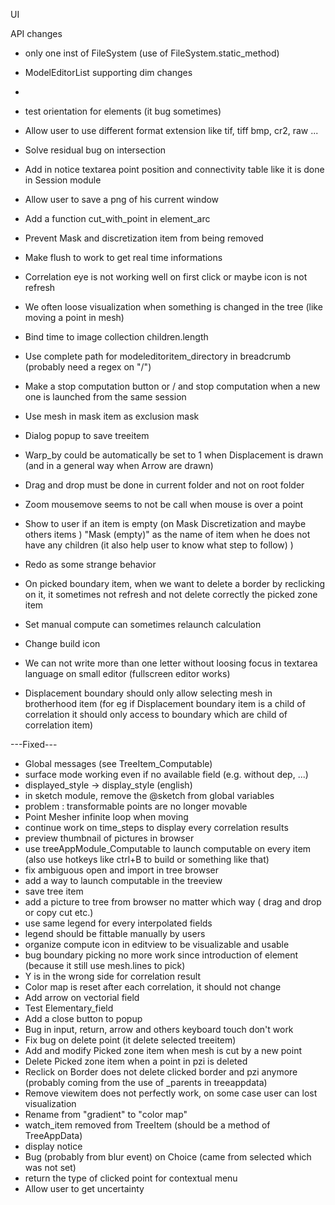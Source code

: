 UI

API changes
* only one inst of FileSystem (use of FileSystem.static_method)
* ModelEditorList supporting dim changes
* 

* test orientation for elements (it bug sometimes)
* Allow user to use different format extension like tif, tiff bmp, cr2, raw ...
* Solve residual bug on intersection
* Add in notice textarea point position and connectivity table like it is done in Session module

* Allow user to save a png of his current window
* Add a function cut_with_point in element_arc
* Prevent Mask and discretization item from being removed
* Make flush to work to get real time informations
* Correlation eye is not working well on first click or maybe icon is not refresh
* We often loose visualization when something is changed in the tree (like moving a point in mesh)
* Bind time to image collection children.length
* Use complete path for modeleditoritem_directory in breadcrumb (probably need a regex on "/")
* Make a stop computation button or / and stop computation when a new one is launched from the same session
* Use mesh in mask item as exclusion mask
* Dialog popup to save treeitem
* Warp_by could be automatically be set to 1 when Displacement is drawn (and in a general way when Arrow are drawn)
* Drag and drop must be done in current folder and not on root folder

* Zoom mousemove seems to not be call when mouse is over a point
* Show to user if an item is empty (on Mask Discretization and maybe others items ) "Mask (empty)" as the name of item when he does not have any children (it also help user to know what step to follow) )
* Redo as some strange behavior
* On picked boundary item, when we want to delete a border by reclicking on it, it sometimes not refresh and not delete correctly the picked zone item
* Set manual compute can sometimes relaunch calculation
* Change build icon
* We can not write more than one letter without loosing focus in textarea language on small editor (fullscreen editor works)
* Displacement boundary should only allow selecting mesh in brotherhood item (for eg if Displacement boundary item is a child of correlation it should only access to boundary which are child of correlation item)


---Fixed---
* Global messages (see TreeItem_Computable)
* surface mode working even if no available field (e.g. without dep, ...)
* displayed_style -> display_style (english)
* in sketch module, remove the @sketch from global variables
* problem : transformable points are no longer movable
* Point Mesher infinite loop when moving
* continue work on time_steps to display every correlation results
* preview thumbnail of pictures in browser
* use treeAppModule_Computable to launch computable on every item (also use hotkeys like ctrl+B to build or something like that)
* fix ambiguous open and import in tree browser
* add a way to launch computable in the treeview
* save tree item
* add a picture to tree from browser no matter which way ( drag and drop or copy cut etc.)
* use same legend for every interpolated fields
* legend should be fittable manually by users
* organize compute icon in editview to be visualizable and usable
* bug boundary picking no more work since introduction of element (because it still use mesh.lines to pick)
* Y is in the wrong side for correlation result
* Color map is reset after each correlation, it should not change
* Add arrow on vectorial field
* Test Elementary_field
* Add a close button to popup
* Bug in input, return, arrow and others keyboard touch don't work
* Fix bug on delete point (it delete selected treeitem)
* Add and modify Picked zone item when mesh is cut by a new point
* Delete Picked zone item when a point in pzi is deleted
* Reclick on Border does not delete clicked border and pzi anymore (probably coming from the use of _parents in treeappdata)
* Remove viewitem does not perfectly work, on some case user can lost visualization
* Rename from "gradient" to "color map"
* watch_item removed from TreeItem (should be a method of TreeAppData)
* display notice
* Bug (probably from blur event) on Choice (came from selected which was not set)
* return the type of clicked point for contextual menu
* Allow user to get uncertainty